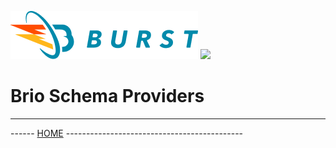 ![Burst](../../../../../../../../doc/burst_small.png "")
![](../../../../../../../doc/brio_small.png "")

# Brio Schema Providers
---
------ [HOME](../../../../../../../../../readme.md) -------------------------------------------- 
